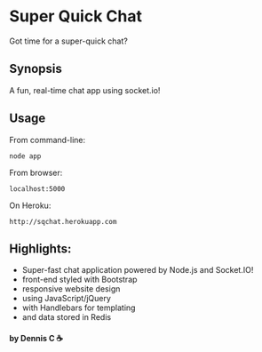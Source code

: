 # Super Quick Chat

Got time for a super-quick chat?

## Synopsis

A fun, real-time chat app using socket.io!

## Usage

From command-line:

```
node app
```

From browser:

```
localhost:5000
```

On Heroku:

```
http://sqchat.herokuapp.com
```

## Highlights:

* Super-fast chat application powered by Node.js and Socket.IO!
* front-end styled with Bootstrap
* responsive website design
* using JavaScript/jQuery
* with Handlebars for templating
* and data stored in Redis

#### by Dennis C :coffee:
